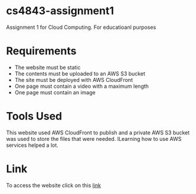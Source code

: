 # cs4843-assignment1
 Assignment 1 for Cloud Computing. For educatioanl purposes
 
 # Requirements
* The website must be static
* The contents must be uploaded to an AWS S3 bucket
* The site must be deployed with AWS CloudFront
* One page must contain a video with a maximum length
* One page must contain an image

# Tools Used
This website used AWS CloudFront to publish and a private AWS S3 bucket was used to store the files that were needed. ILearning how to use AWS services helped a lot.

# Link
To access the website click on this [link](https://d2h1vklxbivikk.cloudfront.net/)
